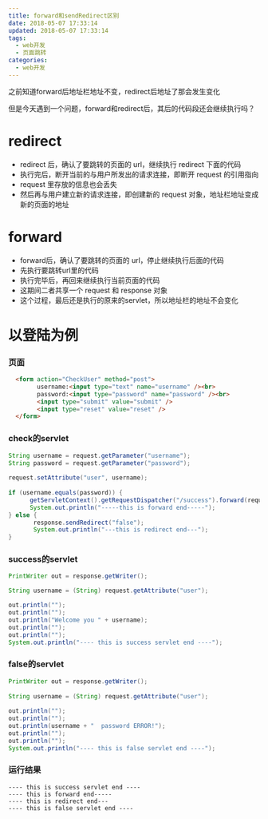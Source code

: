 ```yaml
---
title: forward和sendRedirect区别
date: 2018-05-07 17:33:14
updated: 2018-05-07 17:33:14
tags:
  - web开发
  - 页面跳转
categories: 
  - web开发
---
```


之前知道forward后地址栏地址不变，redirect后地址了那会发生变化

但是今天遇到一个问题，forward和redirect后，其后的代码段还会继续执行吗？

<!-- more -->

# redirect
- redirect 后，确认了要跳转的页面的 url，继续执行 redirect 下面的代码
- 执行完后，断开当前的与用户所发出的请求连接，即断开 request 的引用指向
- request 里存放的信息也会丢失
- 然后再与用户建立新的请求连接，即创建新的 request 对象，地址栏地址变成新的页面的地址

# forward
- forward后，确认了要跳转的页面的 url，停止继续执行后面的代码
- 先执行要跳转url里的代码
- 执行完毕后，再回来继续执行当前页面的代码
- 这期间二者共享一个 request 和 response 对象
- 这个过程，最后还是执行的原来的servlet，所以地址栏的地址不会变化

# 以登陆为例

### 页面
```html
  <form action="CheckUser" method="post">
        username:<input type="text" name="username" /><br>
        password:<input type="password" name="password" /><br>
        <input type="submit" value="submit" />
        <input type="reset" value="reset" />
  </form>
```

### check的servlet
```java
String username = request.getParameter("username");
String password = request.getParameter("password");
 
request.setAttribute("user", username);
 
if (username.equals(password)) {
      getServletContext().getRequestDispatcher("/success").forward(request, response);
      System.out.println("-----this is forward end-----");
} else {
       response.sendRedirect("false");
       System.out.println("---this is redirect end---");
}
```

### success的servlet
```java
PrintWriter out = response.getWriter();

String username = (String) request.getAttribute("user");

out.println("");
out.println("");
out.println("Welcome you " + username);
out.println("");
out.println("");
System.out.println("---- this is success servlet end ----");
```

### false的servlet
```java
PrintWriter out = response.getWriter();
 
String username = (String) request.getAttribute("user");
 
out.println("");
out.println("");
out.println(username + "  password ERROR!");
out.println("");
out.println("");
System.out.println("---- this is false servlet end ----");
```

### 运行结果
```
---- this is success servlet end ----
---- this is forward end-----
---- this is redirect end---
---- this is false servlet end ----
```